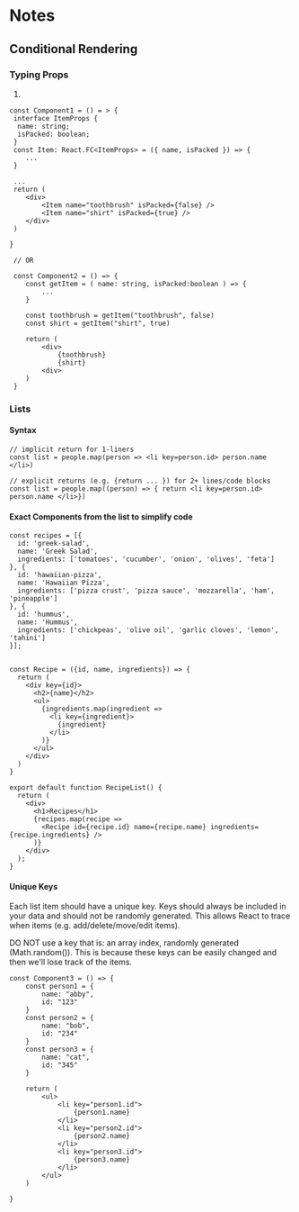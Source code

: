 # Notes 

## Conditional Rendering 

### Typing Props  
1. 
```
const Component1 = () = > {
 interface ItemProps {
  name: string;
  isPacked: boolean;
 }
 const Item: React.FC<ItemProps> = ({ name, isPacked }) => {
    ...
 }

 ... 
 return (
    <div>
        <Item name="toothbrush" isPacked={false} />
        <Item name="shirt" isPacked={true} />
    </div>
 )

}

 // OR 

 const Component2 = () => {
    const getItem = ( name: string, isPacked:boolean ) => {
        ...
    }
    
    const toothbrush = getItem("toothbrush", false)
    const shirt = getItem("shirt", true)

    return (
        <div>
            {toothbrush}
            {shirt}
        <div>
    )
 } 
```

### Lists 
#### Syntax 
``` 
// implicit return for 1-liners
const list = people.map(person => <li key=person.id> person.name </li>)

// explicit returns (e.g. {return ... }) for 2+ lines/code blocks
const list = people.map((person) => { return <li key=person.id> person.name </li>})
```

#### Exact Components from the list to simplify code
```
const recipes = [{
  id: 'greek-salad',
  name: 'Greek Salad',
  ingredients: ['tomatoes', 'cucumber', 'onion', 'olives', 'feta']
}, {
  id: 'hawaiian-pizza',
  name: 'Hawaiian Pizza',
  ingredients: ['pizza crust', 'pizza sauce', 'mozzarella', 'ham', 'pineapple']
}, {
  id: 'hummus',
  name: 'Hummus',
  ingredients: ['chickpeas', 'olive oil', 'garlic cloves', 'lemon', 'tahini']
}];


const Recipe = ({id, name, ingredients}) => {
  return (
    <div key={id}>
      <h2>{name}</h2>
      <ul>
        {ingredients.map(ingredient =>
          <li key={ingredient}>
            {ingredient}
          </li>
        )}
      </ul>
    </div>
  )
}

export default function RecipeList() {
  return (
    <div>
      <h1>Recipes</h1>
      {recipes.map(recipe =>
        <Recipe id={recipe.id} name={recipe.name} ingredients={recipe.ingredients} />
      )}
    </div>
  );
}
```


#### Unique Keys 
Each list item should have a unique key. Keys should always be included in your data and should not be randomly generated. This allows React to trace when items (e.g. add/delete/move/edit items).

DO NOT use a key that is: an array index, randomly generated (Math.random()). This is because these keys can be easily changed and then we'll lose track of the items. 

```
const Component3 = () => {
    const person1 = {
        name: "abby",
        id: "123"
    }
    const person2 = {
        name: "bob",
        id: "234"
    }
    const person3 = {
        name: "cat",
        id: "345"
    }

    return (
        <ul>
            <li key="person1.id">
                {person1.name}
            </li>
            <li key="person2.id">
                {person2.name}
            </li>
            <li key="person3.id">
                {person3.name}
            </li>
        </ul>
    )

}

```